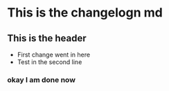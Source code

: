 # This is the changelogn md 
## This is the header 
- First change went in here 
- Test in the second line 
### okay I am done now